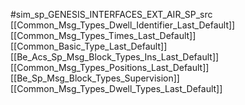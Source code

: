 #sim_sp_GENESIS_INTERFACES_EXT_AIR_SP_src
[[Common_Msg_Types_Dwell_Identifier_Last_Default]]
[[Common_Msg_Types_Times_Last_Default]]
[[Common_Basic_Type_Last_Default]]
[[Be_Acs_Sp_Msg_Block_Types_Ins_Last_Default]]
[[Common_Msg_Types_Positions_Last_Default]]
[[Be_Sp_Msg_Block_Types_Supervision]]
[[Common_Msg_Types_Dwell_Types_Last_Default]]
